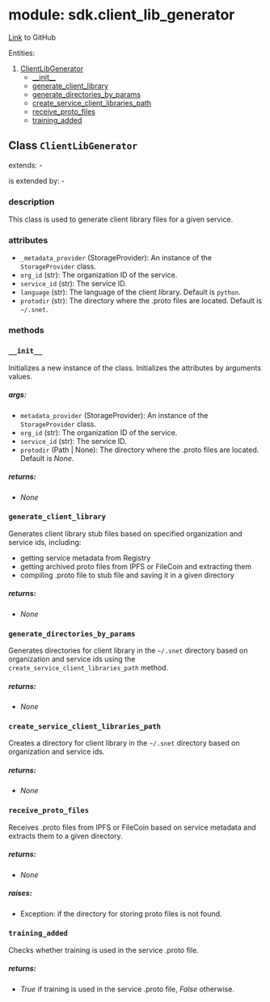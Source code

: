# module: sdk.client_lib_generator

[Link](https://github.com/singnet/snet-sdk-python/blob/master/snet/sdk/client_lib_generator.py) to GitHub

Entities:
1. [ClientLibGenerator](#class-clientlibgenerator)
   - [\_\_init\_\_](#init)
   - [generate_client_library](#generate-client-library)
   - [generate_directories_by_params](#generate-directories-by-params)
   - [create_service_client_libraries_path](#create-service-client-libraries-path)
   - [receive_proto_files](#receive-proto-files)
   - [training_added](#training-added)

## Class `ClientLibGenerator`

extends: -

is extended by: -

### description

This class is used to generate client library files for a given service.

### attributes

- `_metadata_provider` (StorageProvider): An instance of the `StorageProvider` class.
- `org_id` (str): The organization ID of the service.
- `service_id` (str): The service ID.
- `language` (str): The language of the client library. Default is `python`.
- `protodir` (str): The directory where the .proto files are located. Default is `~/.snet`.

### methods

### `__init__`

Initializes a new instance of the class. Initializes the attributes by arguments values.

##### args:

- `metadata_provider` (StorageProvider): An instance of the `StorageProvider` class.
- `org_id` (str): The organization ID of the service.
- `service_id` (str): The service ID.
- `protodir` (Path | None): The directory where the .proto files are located. Default is _None_.

##### returns:

- _None_

### `generate_client_library`

Generates client library stub files based on specified organization and service ids, including:
- getting service metadata from Registry
- getting archived proto files from IPFS or FileCoin and extracting them
- compiling .proto file to stub file and saving it in a given directory

##### returns:

- _None_

### `generate_directories_by_params`

Generates directories for client library in the `~/.snet` directory based on organization and 
service ids using the `create_service_client_libraries_path` method.

##### returns:

- _None_

### `create_service_client_libraries_path`

Creates a directory for client library in the `~/.snet` directory based on organization and 
service ids.

##### returns:

- _None_

### `receive_proto_files`

Receives .proto files from IPFS or FileCoin based on service metadata and extracts them to a 
given directory.

##### returns:

- _None_

##### raises:

- Exception: if the directory for storing proto files is not found.

### `training_added`

Checks whether training is used in the service .proto file.

##### returns:

- _True_ if training is used in the service .proto file, _False_ otherwise.